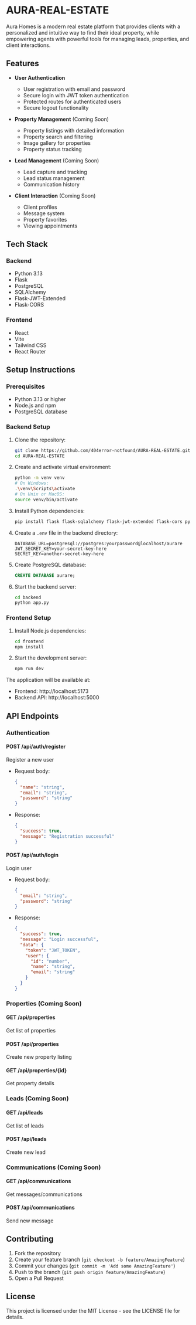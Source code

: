 # AURA-REAL-ESTATE

Aura Homes is a modern real estate platform that provides clients with a personalized and intuitive way to find their ideal property, while empowering agents with powerful tools for managing leads, properties, and client interactions.

## Features

- **User Authentication**
  - User registration with email and password
  - Secure login with JWT token authentication
  - Protected routes for authenticated users
  - Secure logout functionality

- **Property Management** (Coming Soon)
  - Property listings with detailed information
  - Property search and filtering
  - Image gallery for properties
  - Property status tracking

- **Lead Management** (Coming Soon)
  - Lead capture and tracking
  - Lead status management
  - Communication history

- **Client Interaction** (Coming Soon)
  - Client profiles
  - Message system
  - Property favorites
  - Viewing appointments

## Tech Stack

### Backend
- Python 3.13
- Flask
- PostgreSQL
- SQLAlchemy
- Flask-JWT-Extended
- Flask-CORS

### Frontend
- React
- Vite
- Tailwind CSS
- React Router

## Setup Instructions

### Prerequisites
- Python 3.13 or higher
- Node.js and npm
- PostgreSQL database

### Backend Setup

1. Clone the repository:
   ```bash
   git clone https://github.com/404error-notfound/AURA-REAL-ESTATE.git
   cd AURA-REAL-ESTATE
   ```

2. Create and activate virtual environment:
   ```bash
   python -m venv venv
   # On Windows:
   .\venv\Scripts\activate
   # On Unix or MacOS:
   source venv/bin/activate
   ```

3. Install Python dependencies:
   ```bash
   pip install flask flask-sqlalchemy flask-jwt-extended flask-cors python-dotenv psycopg2-binary
   ```

4. Create a `.env` file in the backend directory:
   ```
   DATABASE_URL=postgresql://postgres:yourpassword@localhost/aurare
   JWT_SECRET_KEY=your-secret-key-here
   SECRET_KEY=another-secret-key-here
   ```

5. Create PostgreSQL database:
   ```sql
   CREATE DATABASE aurare;
   ```

6. Start the backend server:
   ```bash
   cd backend
   python app.py
   ```

### Frontend Setup

1. Install Node.js dependencies:
   ```bash
   cd frontend
   npm install
   ```

2. Start the development server:
   ```bash
   npm run dev
   ```

The application will be available at:
- Frontend: http://localhost:5173
- Backend API: http://localhost:5000

## API Endpoints

### Authentication

#### POST /api/auth/register
Register a new user
- Request body:
  ```json
  {
    "name": "string",
    "email": "string",
    "password": "string"
  }
  ```
- Response:
  ```json
  {
    "success": true,
    "message": "Registration successful"
  }
  ```

#### POST /api/auth/login
Login user
- Request body:
  ```json
  {
    "email": "string",
    "password": "string"
  }
  ```
- Response:
  ```json
  {
    "success": true,
    "message": "Login successful",
    "data": {
      "token": "JWT_TOKEN",
      "user": {
        "id": "number",
        "name": "string",
        "email": "string"
      }
    }
  }
  ```

### Properties (Coming Soon)

#### GET /api/properties
Get list of properties

#### POST /api/properties
Create new property listing

#### GET /api/properties/{id}
Get property details

### Leads (Coming Soon)

#### GET /api/leads
Get list of leads

#### POST /api/leads
Create new lead

### Communications (Coming Soon)

#### GET /api/communications
Get messages/communications

#### POST /api/communications
Send new message

## Contributing

1. Fork the repository
2. Create your feature branch (`git checkout -b feature/AmazingFeature`)
3. Commit your changes (`git commit -m 'Add some AmazingFeature'`)
4. Push to the branch (`git push origin feature/AmazingFeature`)
5. Open a Pull Request

## License

This project is licensed under the MIT License - see the LICENSE file for details.
